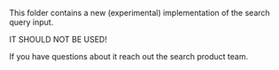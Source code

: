 This folder contains a new (experimental) implementation of the search query
input.

IT SHOULD NOT BE USED!

If you have questions about it reach out the search product team.
